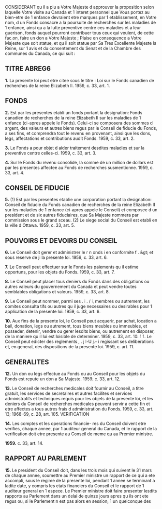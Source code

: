 CONSIDERANT qu il a plu a Votre Majeste
d approuver la proposition selon laquelle
Votre visite au Canada et 1 interet personnel
que Vous portez au bien-etre de 1 enfance
devraient etre marques par 1 etablissement, en
Votre nom, d un Fonds consacre a la poursuite
de recherches sur les maladies de 1 enfance,
ainsi qu a la lutte preventive centre ces
maladies et a leur guerison, fonds auquel
pourront contribuer tous ceux qui veulent, de
cette fac.on, faire un don a Votre Majeste ;
Plaise en consequence a Votre Majeste que
soit statue, et qu il soit statue par Sa Tres
Excellente Majeste la Reine, sur 1 avis et du
consentement du Senat et de la Chambre des
communes du Canada, ce qui suit :

## TITRE ABREG6

**1.** La presente loi peut etre citee sous le
titre : Loi sur le Fonds canadien de recherches
de la reine Elizabeth II. 1959, c. 33, art. 1.

## FONDS

**2.** Est par les presentes etabli un fonds
portant la designation: Fonds canadien de
recherches de la reine Elizabeth II sur les
maladies de 1 enfance (ci-apres appele le
Fonds). Celui-ci se composera des sommes
d argent, des valeurs et autres biens regus par
le Conseil de fiducie du Fonds, a ses fins, et
comprendra tout le revenu en provenant, ainsi
que les dons, legs, affectations et
contributions audit Fonds. 1959, c. 33, art. 2.

**3.** Le Fonds a pour objet d aider
traitement desdites maladies et sur la
preventive centre celles-ci. 1959, c. 33, art. 3.

**4.** Sur le Fonds du revenu consolide, la
somme de un million de dollars est par les
presentes affectee au Fonds de recherches
susmentionne. 1959, c. 33, art. 4.

## CONSEIL DE FIDUCIE

**5.** (1) Est par les presentes etablie une
corporation portant la designation: Conseil
de fiducie du Fonds canadien de recherches
de la reine Elizabeth II sur les maladies de
1 enfance (ci-apres appele le Conseil) et
composee d un president et de six autres
fiduciaires, que Sa Majeste nommera par
commission sous le grand sceau.
(2) Le siege social du Conseil est etabli en
la ville d Ottawa. 1959, c. 33, art. 5.

## POUVOIRS ET DEVOIRS DU CONSEIL

**6.** Le Conseil doit gerer et administrer le
r n onds i en conformite f . &amp;gt; et sous reserve de ji la
presente loi. 1959, c. 33, art. 6.

**7.** Le Conseil peut effectuer sur le Fonds
les paiements qu il estime opportuns, pour les
objets du Fonds. 1959, c. 33, art. 7.

**8.** Le Conseil peut placer tous deniers du
Fonds dans des obligations ou autres valeurs
du gouvernement du Canada et peut vendre
toutes semblables obligations et valeurs. 1959,
c. 33, art. 8.

**9.** Le Conseil peut nommer, parmi ses
.
i . / i,
membres ou autrement, les comites consulta
tifs ou autres qu il juge necessaires ou
desirables pour 1 application de la presente
loi. 1959, c. 33, art. 9.

**10.** Aux fins de la presente loi, le Conseil
peut acquerir, par achat, location a bail,
donation, legs ou autrement, tous biens
meubles ou immeubles, et posseder, detenir,
vendre ou gerer lesdits biens, ou autrement
en disposer, de la maniere qu il lui est loisible
de determiner. 1959, c. 33, art. 10.
1 1. Le Conseil peut edicter des reglements
, . j l-U j.- i
regissant ses deliberations et, en general,
des dispositions de la presente loi. 1959, c.
art. 11.

## GENERALITES

**12.** Un don ou legs effectue au Fonds ou
au Conseil pour les objets du Fonds est repute
un don a Sa Majeste. 1959. c. 33, art. 12.

**13.** Le Conseil de recherches medicales
doit fournir au Conseil, a titre gratuit, les
services de secretaires et autres facilites et
services administratifs et techniques requis
pour les objets de la presente loi, et les deniers
du Conseil de recherches medicales peuvent
servir a cette fin et etre affectes a tous autres
frais d administration du Fonds. 1959, c. 33,
art. 13; 1968-69, c. 28, art. 105.
VERIFICATION

**14.** Les comptes et les operations financie-
res du Conseil doivent etre verifies, chaque
annee, par 1 auditeur general du Canada, et
le rapport de la verification doit etre presente
au Conseil de meme qu au Premier ministre.

**1959.** c. 33, art. 14.

## RAPPORT AU PARLEMENT

**15.** Le president du Conseil doit, dans les
trois mois qui suivent le 31 mars de chaque
annee, soumettre au Premier ministre un
rapport de ce qui a ete accompli, sous le
regime de la presente loi, pendant 1 annee se
terminant a ladite date, y compris les etats
financiers du Conseil et le rapport de
1 auditeur general en 1 espece. Le Premier
ministre doit faire presenter lesdits rapports
au Parlement dans un delai de quinze jours
apres qu ils ont ete regus ou, si le Parlement
n est pas alors en session, 1 un quelconque des
